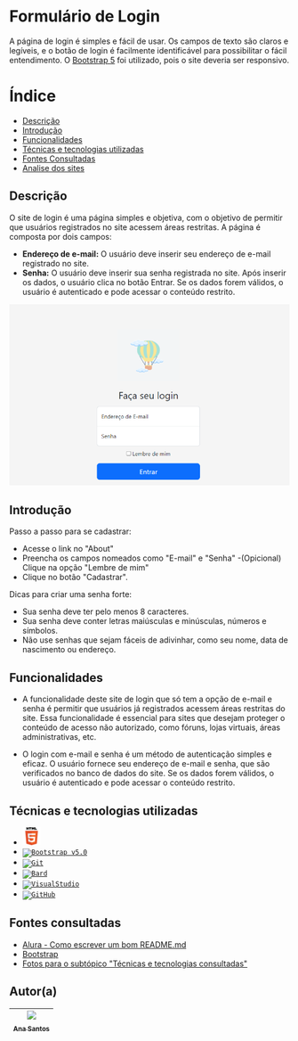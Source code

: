 # Formulário de Login 
A página de login é simples e fácil de usar. Os campos de texto são claros e legíveis, e o botão de login é facilmente identificável para possibilitar o fácil entendimento. O [Bootstrap 5](https://getbootstrap.com/) foi utilizado, pois o site deveria ser responsivo.

# Índice 
* [Descrição](#descrição)
* [Introdução](#introdução)
* [Funcionalidades](#funcionalidades)
* [Técnicas e tecnologias utilizadas](#técnicas-e-tecnologias-utilizadas)
* [Fontes Consultadas](#fontes-consultadas)
* [Analise dos sites](#analise-dos-sites)

## Descrição
O site de login é uma página simples e objetiva, com o objetivo de permitir que usuários registrados no site acessem áreas restritas. A página é composta por dois campos:

- **Endereço de e-mail:** O usuário deve inserir seu endereço de e-mail registrado no site.
- **Senha:** O usuário deve inserir sua senha registrada no site.
Após inserir os dados, o usuário clica no botão Entrar. Se os dados forem válidos, o usuário é autenticado e pode acessar o conteúdo restrito.

![Formulário de Login](img/login.PNG)

## Introdução 
Passo a passo para se cadastrar:

- Acesse o link no "About"
- Preencha os campos nomeados como "E-mail" e "Senha"
-(Opicional) Clique na opção "Lembre de mim"
- Clique no botão "Cadastrar".

Dicas para criar uma senha forte:
- Sua senha deve ter pelo menos 8 caracteres.
- Sua senha deve conter letras maiúsculas e minúsculas, números e símbolos.
- Não use senhas que sejam fáceis de adivinhar, como seu nome, data de nascimento ou endereço.

## Funcionalidades
- A funcionalidade deste site de login que só tem a opção de e-mail e senha é permitir que usuários já registrados acessem áreas restritas do site. Essa funcionalidade é essencial para sites que desejam proteger o conteúdo de acesso não autorizado, como fóruns, lojas virtuais, áreas administrativas, etc.

- O login com e-mail e senha é um método de autenticação simples e eficaz. O usuário fornece seu endereço de e-mail e senha, que são verificados no banco de dados do site. Se os dados forem válidos, o usuário é autenticado e pode acessar o conteúdo restrito.

## Técnicas e tecnologias utilizadas
* [<code><img height="32" src="https://raw.githubusercontent.com/github/explore/80688e429a7d4ef2fca1e82350fe8e3517d3494d/topics/html/html.png" alt="HTML5"/></code>](https://developer.mozilla.org/pt-BR/docs/Web/HTML)
* [<code><img height="32" src="https://upload.wikimedia.org/wikipedia/commons/thumb/b/b2/Bootstrap_logo.svg/1200px-Bootstrap_logo.svg.png" alt="Bootstrap v5.0"/></code>](https://getbootstrap.com/docs/5.0/getting-started/introduction/)
* [<code><img height="32" src="https://www.malwarebytes.com/wp-content/uploads/sites/2/2023/01/asset_upload_file97293_255583.jpg" alt="Git"/></code>](https://git-scm.com/)
* [<code><img height="32" src="https://blog.netscandigital.com/wp-content/uploads/2023/07/O-que-e-o-Google-Bard.png" alt="Bard"/></code>](https://bard.google.com/chat?hl=pt)
* [<code><img height="32" src="https://img.shields.io/badge/VSCode-0078D4?style=for-the-badge&logo=visual%20studio%20code&logoColor=white" alt="VisualStudio"/></code>](https://code.visualstudio.com/)
* [<code><img height="32" src="https://img.shields.io/badge/GitHub-100000?style=for-the-badge&logo=github&logoColor=white" alt="GitHub"/></code>](https://github.com/)

## Fontes consultadas 
* [Alura - Como escrever um bom README.md](https://www.alura.com.br/artigos/escrever-bom-readme)
* [Bootstrap](https://getbootstrap.com/docs/5.0/examples/)
* [Fotos para o subtópico "Técnicas e tecnologias consultadas"](https://github.com/alexandresanlim/Badges4-README.md-Profile)

## Autor(a)
|  [<img loading="lazy" src="https://avatars.githubusercontent.com/u/140712281?v=4" width=115><br><sub>Ana Santos</sub>](https://github.com/AnaLu1za) |  
| :---: |